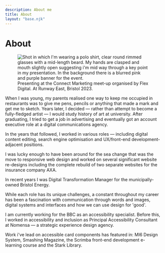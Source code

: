 ```yaml
---
description: About me
title: About 
layout: "base.njk"
---
```


# About

<figure class="about-figure">
<picture>
<source srcset="/images/presenting-connect-marketing-event.webp" type="image/webp">
<source srcset="/images/presenting-connect-marketing-event.jpeg" type="image/jpeg">
<img src="/images/presenting-connect-marketing-event.jpeg" alt="Shot in which I'm wearing a polo shirt, clear round rimmed glasses with a mid-length beard. My hands are clasped and mouth slightly open suggesting i'm mid way through a key point in my presentation. In the background there is a blurred pink and purple banner for the event.">
</picture>

<figcaption>
Presenting at the Connect Marketing meet-up organised by Flex Digital. At Runway East, Bristol 2023. 
</figcaption>
</figure>

When I was young, my parents realised one way to keep me occupied in restaurants was to give me pens, pencils or anything that made a mark and get me to sketch. Years later, I decided &mdash; rather than attempt to become a fully-fledged artist &mdash; I would study history of art at university. After graduating, I tried to get a job in advertising and eventually got an account executive role at a digital communications agency. 

In the years that followed, I worked in various roles &mdash; including digital content editing, search engine optimisation and UX/front-end development-adjacent positions.  

I was lucky enough to have been around for the sea change that was the move to responsive web design and worked on several significant website re-designs including the complete rebuild of two separate websites for the insurance company AXA. 

In recent years I was Digital Transformation Manager for the municipally-owned Bristol Energy. 

While each role has its unique challenges, a constant throughout my career has been a fascination with communication through words and images, digital systems and interfaces and how we can use design for 'good'. 

I am currently working for the BBC as an accessibility specialist. Before this, I worked in accessibility and inclusion as Principal Accessibility Consultant at Nomensa &mdash; a strategic experience design agency.

Work i've lead on accessible card components has featured in: MI6 Design System, Smashing Magazine, the Scrimba front-end development e-learning course and the Stark Library. 